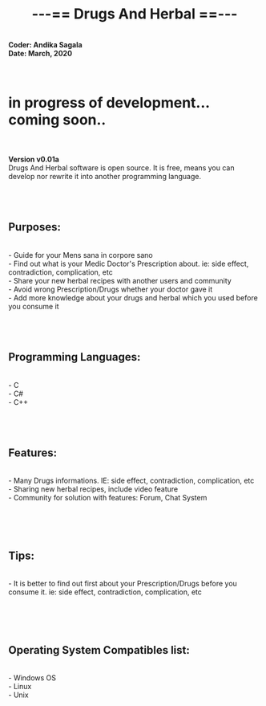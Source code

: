 
# <center> ---== Drugs And Herbal ==--- </center>
<br><b>Coder: Andika Sagala</b><br>
<b>Date: March, 2020 </b><br>
<br><br>

<h1> in progress of development... coming soon.. </h1>

<br><br>
<b>Version v0.01a </b><br>
Drugs And Herbal software is open source. It is free, means you can develop nor rewrite it into another programming language. <br>
<br><br><br>

<h2>Purposes:</h2><br>
- Guide for your Mens sana in corpore sano<br>
- Find out what is your Medic Doctor's Prescription about. ie: side effect, contradiction, complication, etc<br>
- Share your new herbal recipes with another users and community<br>
- Avoid wrong Prescription/Drugs whether your doctor gave it <br>
- Add more knowledge about your drugs and herbal which you used before you consume it<br>
<br><br><br>
<h2>Programming Languages:</h2><br>
- C<br>
- C#<br>
- C++<br>
<br><br><br>
<h2>Features:</h2><br>
- Many Drugs informations. IE: side effect, contradiction, complication, etc <br>
- Sharing new herbal recipes, include video feature <br>
- Community for solution with features: Forum, Chat System <br>
 

<br><br><br>
<h2>Tips:</h2><br>
- It is better to find out first about your Prescription/Drugs before you consume it. ie: side effect, contradiction, complication, etc<br>

<br><br><br>
<h2>Operating System Compatibles list:</h2><br>
- Windows OS<br>
- Linux<br>
- Unix<br>